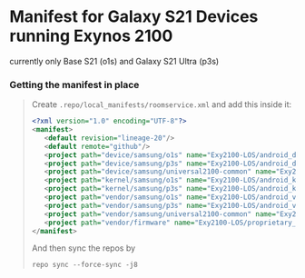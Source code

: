 # Manifest for Galaxy S21 Devices running Exynos 2100
currently only Base S21 (o1s) and Galaxy S21 Ultra (p3s) 
### Getting the manifest in place
> Create ``.repo/local_manifests/roomservice.xml`` and add this inside it:
> ```xml
> <?xml version="1.0" encoding="UTF-8"?>
> <manifest>
>    <default revision="lineage-20"/>
>    <default remote="github"/>
>    <project path="device/samsung/o1s" name="Exy2100-LOS/android_device_samsung_o1s"/>
>    <project path="device/samsung/p3s" name="Exy2100-LOS/android_device_android_device_samsung_p3s"/>
>    <project path="device/samsung/universal2100-common" name="Exy2100-LOS/android_device_samsung_universal2100-common"/>
>    <project path="kernel/samsung/o1s" name="Exy2100-LOS/android_kernel_samsung_o1s"/>
>    <project path="kernel/samsung/p3s" name="Exy2100-LOS/android_kernel_samsung_p3s"/>
>    <project path="vendor/samsung/o1s" name="Exy2100-LOS/android_vendor_samsung_o1s"/>
>    <project path="vendor/samsung/p3s" name="Exy2100-LOS/android_vendor_samsung_p3s"/>
>    <project path="vendor/samsung/universal2100-common" name="Exy2100-LOS/android_vendor_samsung_universal2100-common"/>
>    <project path="vendor/firmware" name="Exy2100-LOS/proprietary_vendor_firmware" revision="master"/>
> </manifest>
> ```
> And then sync the repos by
>```console
> repo sync --force-sync -j8
>```
